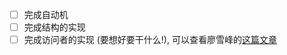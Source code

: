 - [ ] 完成自动机
- [ ] 完成结构的实现
- [ ] 完成访问者的实现 (要想好要干什么!), 可以查看廖雪峰的[这篇文章](https://www.liaoxuefeng.com/wiki/1252599548343744/1281319659110433)